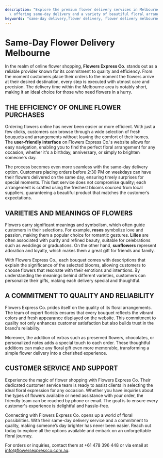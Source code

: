 ```yaml
---
description: "Explore the premium flower delivery services in Melbourne with Flowers Express Co,\
  \ offering same-day delivery and a variety of beautiful floral arrangements."
keywords: "same-day delivery,flower delivery, flower delivery melbourne,melbourne flowers"
---
```

# Same-Day Flower Delivery Melbourne

In the realm of online flower shopping, **Flowers Express Co.** stands out as a reliable provider known for its commitment to quality and efficiency. From the moment customers place their orders to the moment the flowers arrive at their desired destination, every step is executed with utmost care and precision. The delivery time within the Melbourne area is notably short, making it an ideal choice for those who need flowers in a hurry.

## THE EFFICIENCY OF ONLINE FLOWER PURCHASES

Ordering flowers online has never been easier or more efficient. With just a few clicks, customers can browse through a wide selection of fresh bouquets and arrangements without leaving the comfort of their homes. The **user-friendly interface** on Flowers Express Co.'s website allows for easy navigation, enabling you to find the perfect floral arrangement for any occasion, whether it's a birthday, anniversary, or simply to brighten someone's day.

The process becomes even more seamless with the same-day delivery option. Customers placing orders before 2:30 PM on weekdays can have their flowers delivered on the same day, ensuring timely surprises for special moments. This fast service does not compromise quality; each arrangement is crafted using the freshest blooms sourced from local suppliers, guaranteeing a beautiful product that matches the customer’s expectations.

## VARIETIES AND MEANINGS OF FLOWERS

Flowers carry significant meanings and symbolism, which often guide customers in their selections. For example, **roses** symbolize love and passion, making them a popular choice for romantic gestures. **Lilies** are often associated with purity and refined beauty, suitable for celebrations such as weddings or graduations. On the other hand, **sunflowers** represent adoration and loyalty, which makes them a great gift for friends and family.

With Flowers Express Co., each bouquet comes with descriptions that explain the significance of the selected blooms, allowing customers to choose flowers that resonate with their emotions and intentions. By understanding the meanings behind different varieties, customers can personalize their gifts, making each delivery special and thoughtful.

## A COMMITMENT TO QUALITY AND RELIABILITY

Flowers Express Co. prides itself on the quality of its floral arrangements. The team of expert florists ensures that every bouquet reflects the vibrant colors and fresh appearance displayed on the website. This commitment to quality not only enhances customer satisfaction but also builds trust in the brand's reliability.

Moreover, the addition of extras such as preserved flowers, chocolates, or personalized notes adds a special touch to each order. These thoughtful additions can make any floral gift even more memorable, transforming a simple flower delivery into a cherished experience.

## CUSTOMER SERVICE AND SUPPORT

Experience the magic of flower shopping with Flowers Express Co. Their dedicated customer service team is ready to assist clients in selecting the ideal floral expression for any occasion. Whether you have inquiries about the types of flowers available or need assistance with your order, the friendly team can be reached by phone or email. The goal is to ensure every customer's experience is delightful and hassle-free.

Connecting with Flowers Express Co. opens up a world of floral possibilities. With their same-day delivery service and a commitment to quality, making someone’s day brighter has never been easier. Reach out today to explore all the options available and embark on an unforgettable floral journey.

For orders or inquiries, contact them at +61 478 396 448 or via email at info@flowersexpressco.com.au.
